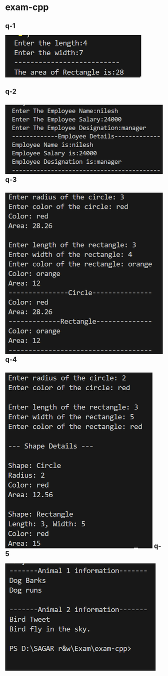 ﻿# exam-cpp
q-1
---------------------------
![alt text](image.png)

q-2
---------------------------
![alt text](image-1.png)
q-3
---------------------------
![alt text](image-2.png)
q-4
---------------------------
![alt text](image-3.png)
q-5
---------------------------

![alt text](image-4.png)
